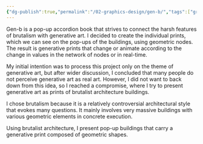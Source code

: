 ```yaml
---
{"dg-publish":true,"permalink":"/02-graphics-design/gen-b/","tags":["graphic-design"]}
---
```


Gen-b is a pop-up accordion book that strives to connect the harsh features of brutalism with generative art. I decided to create the individual prints, which we can see on the pop-ups of the buildings, using geometric nodes. The result is generative prints that change or animate according to the change in values in the network of nodes or in real-time.  

My initial intention was to process this project only on the theme of generative art, but after wider discussion, I concluded that many people do not perceive generative art as real art. However, I did not want to back down from this idea, so I reached a compromise, where I try to present generative art as prints of brutalist architecture buildings.  

I chose brutalism because it is a relatively controversial architectural style that evokes many questions. It mainly involves very massive buildings with various geometric elements in concrete execution.  

Using brutalist architecture, I present pop-up buildings that carry a generative print composed of geometric shapes.